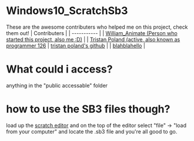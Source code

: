 # Windows10_ScratchSb3
These are the awesome contributers who helped me on this project, check them out!
 	| Contributers |
| ----------- |
| [William_Animate (Person who started this project, also me :D)](https://scratch.mit.edu/users/william_animate/) |
| [Tristan Poland (active, also known as programmer 126](https://scratch.mit.edu/users/programmer126/)
| [tristan poland's github](https://github.com/tristanpoland/) |
| [blahblahello](Scratch.mit.edu/users/blahblahello/) |
# What could i access?
anything in the "public accessable" folder
# how to use the SB3 files though?
load up the [scratch editor](https://scratch.mit.edu/projects/editor) and on the top of the editor select "file" -> "load from your computer" and locate the .sb3 file and you're all good to go.
